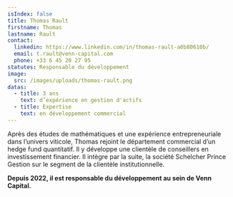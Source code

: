 ```yaml
---
isIndex: false
title: Thomas Rault
firstname: Thomas
lastname: Rault
contact:
  linkedin: https://www.linkedin.com/in/thomas-rault-a0b80610b/
  email: t.rault@venn-capital.com
  phone: +33 6 45 20 27 95
statutes: Responsable du développement
image:
  src: /images/uploads/thomas-rault.png
datas:
  - title: 3 ans
    text: d’expérience en gestion d'actifs
  - title: Expertise
    text: en développement commercial
---
```

Après des études de mathématiques et une expérience entrepreneuriale dans l’univers viticole, Thomas rejoint le département commercial d’un hedge fund quantitatif. Il y développe une clientèle de conseillers en investissement financier. Il intègre par la suite, la société Schelcher Prince Gestion sur le segment de la clientèle institutionnelle. 



**Depuis 2022, il est responsable du développement au sein de Venn Capital.**